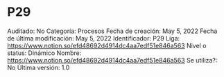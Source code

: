 # P29

Auditado: No
Categoría: Procesos
Fecha de creación: May 5, 2022
Fecha de última modificación: May 5, 2022
Identificador: P29
Liga: https://www.notion.so/efd48692d4914dc4aa7edf51e846a563 
Nivel o status: Dinámico
Nombre: https://www.notion.so/efd48692d4914dc4aa7edf51e846a563 
Se utiliza?: No
Última versión: 1.0